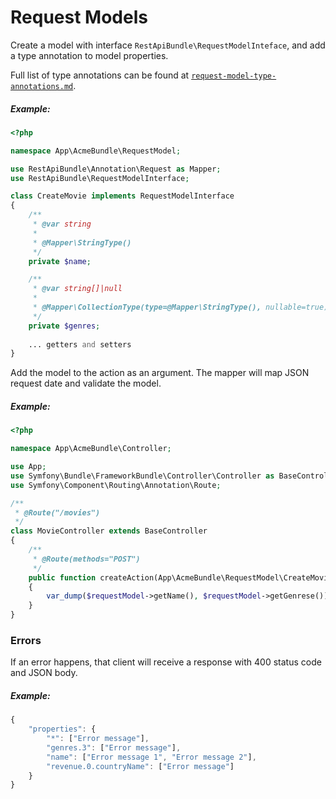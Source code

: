 # Request Models

Create a model with interface `RestApiBundle\RequestModelInteface`, and add a type annotation to model properties.

Full list of type annotations can be found at [`request-model-type-annotations.md`](request-model-type-annotations.md).

##### Example:

```php
<?php

namespace App\AcmeBundle\RequestModel;

use RestApiBundle\Annotation\Request as Mapper;
use RestApiBundle\RequestModelInterface;

class CreateMovie implements RequestModelInterface
{
    /**
     * @var string
     *
     * @Mapper\StringType()
     */
    private $name;

    /**
     * @var string[]|null
     *
     * @Mapper\CollectionType(type=@Mapper\StringType(), nullable=true)
     */
    private $genres;
    
    ... getters and setters
}
```

Add the model to the action as an argument. The mapper will map JSON request date and validate the model.

##### Example:

```php
<?php

namespace App\AcmeBundle\Controller;

use App;
use Symfony\Bundle\FrameworkBundle\Controller\Controller as BaseController;
use Symfony\Component\Routing\Annotation\Route;

/**
 * @Route("/movies")
 */
class MovieController extends BaseController
{
    /**
     * @Route(methods="POST")
     */
    public function createAction(App\AcmeBundle\RequestModel\CreateMovie $requestModel)
    {
        var_dump($requestModel->getName(), $requestModel->getGenrese());
    }
}
```

### Errors

If an error happens, that client will receive a response with 400 status code and JSON body.

##### Example:

```javascript
{
    "properties": {
        "*": ["Error message"], 
        "genres.3": ["Error message"], 
        "name": ["Error message 1", "Error message 2"],
        "revenue.0.countryName": ["Error message"]
    }
}
```
